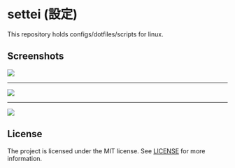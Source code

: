# settei (設定)

This repository holds configs/dotfiles/scripts for linux.

## Screenshots

![](https://user-images.githubusercontent.com/78555315/107121552-65109980-6893-11eb-8f1c-4c130200870e.png)

---

![](https://user-images.githubusercontent.com/78555315/107121554-6641c680-6893-11eb-8c7c-b3d9eff6b3c0.png)

---

![](https://user-images.githubusercontent.com/78555315/107121555-6772f380-6893-11eb-9655-00ccd3820909.png)

## License

The project is licensed under the MIT license. See [LICENSE](LICENSE) for more
information.
